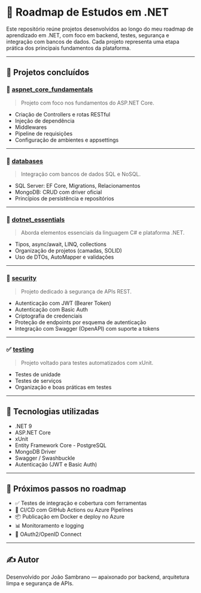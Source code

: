 # 🧭 Roadmap de Estudos em .NET

Este repositório reúne projetos desenvolvidos ao longo do meu roadmap de aprendizado em .NET, com foco em backend, testes, segurança e integração com bancos de dados. Cada projeto representa uma etapa prática dos principais fundamentos da plataforma.

---

## 📂 Projetos concluídos

### 🔹 [aspnet_core_fundamentals](./aspnet_core_fundamentals)
> Projeto com foco nos fundamentos do ASP.NET Core.
- Criação de Controllers e rotas RESTful
- Injeção de dependência
- Middlewares
- Pipeline de requisições
- Configuração de ambientes e appsettings

---

### 🔸 [databases](./databases)
> Integração com bancos de dados SQL e NoSQL.
- SQL Server: EF Core, Migrations, Relacionamentos
- MongoDB: CRUD com driver oficial
- Princípios de persistência e repositórios

---

### 🔹 [dotnet_essentials](./dotnet_essentials)
> Aborda elementos essenciais da linguagem C# e plataforma .NET.
- Tipos, async/await, LINQ, collections
- Organização de projetos (camadas, SOLID)
- Uso de DTOs, AutoMapper e validações

---

### 🔐 [security](./security)
> Projeto dedicado à segurança de APIs REST.
- Autenticação com JWT (Bearer Token)
- Autenticação com Basic Auth
- Criptografia de credenciais
- Proteção de endpoints por esquema de autenticação
- Integração com Swagger (OpenAPI) com suporte a tokens

---

### ✅ [testing](./testing)
> Projeto voltado para testes automatizados com xUnit.
- Testes de unidade
- Testes de serviços
- Organização e boas práticas em testes

---

## 📌 Tecnologias utilizadas

- .NET 9
- ASP.NET Core
- xUnit
- Entity Framework Core - PostgreSQL
- MongoDB Driver
- Swagger / Swashbuckle
- Autenticação (JWT e Basic Auth)

---

## 🚀 Próximos passos no roadmap

- ✅ Testes de integração e cobertura com ferramentas
- 🔄 CI/CD com GitHub Actions ou Azure Pipelines
- 📦 Publicação em Docker e deploy no Azure
- 📊 Monitoramento e logging
- 🔐 OAuth2/OpenID Connect

---

## ✍️ Autor

Desenvolvido por João Sambrano — apaixonado por backend, arquitetura limpa e segurança de APIs.

